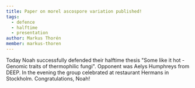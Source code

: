 ```yaml
---
title: Paper on morel ascospore variation published!
tags:
  - defence
  - halftime
  - presentation
author: Markus Thorén
member: markus-thoren
---
```


Today Noah successfully defended their halftime thesis "Some like it hot - Genomic traits of thermophilic fungi". Opponent was Aelys Humphreys from DEEP. In the evening the group celebrated at restaurant Hermans in Stockholm. Congratulations, Noah! 